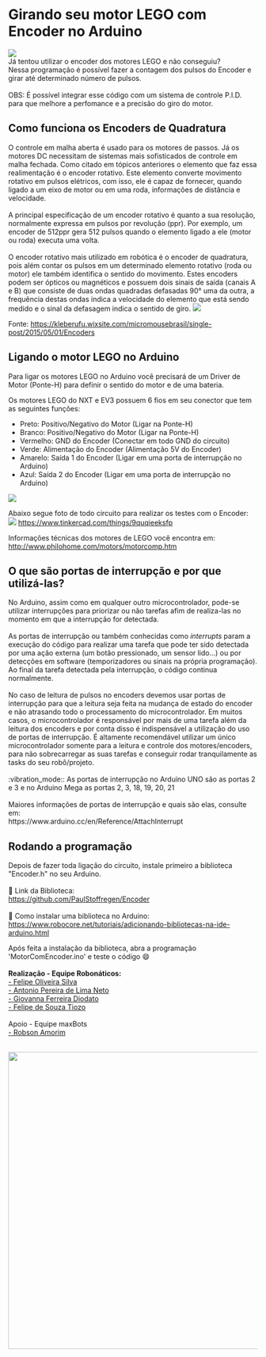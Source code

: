 # Girando seu motor LEGO com Encoder no Arduino
<img src="https://github.com/FeoSilva/MotorComEncoder/blob/master/Capa.jpg" />
<br>
Já tentou utilizar o encoder dos motores LEGO e não conseguiu? <br>
Nessa programação é possível fazer a contagem dos pulsos do Encoder e girar até determinado número de pulsos.<br><br>
OBS: É possível integrar esse código com um sistema de controle P.I.D. para que melhore a perfomance e a precisão do giro do motor.

<h2> Como funciona os Encoders de Quadratura </h2>
O controle em malha aberta é usado para os motores de passos. Já os motores DC necessitam de sistemas mais sofisticados de controle em malha fechada. Como citado em tópicos anteriores o elemento que faz essa realimentação é o encoder rotativo. Este elemento converte movimento rotativo em pulsos elétricos, com isso, ele é capaz de fornecer, quando ligado a um eixo de motor ou em uma roda, informações de distância e velocidade.
<br><br>
A principal especificação de um encoder rotativo é quanto a sua resolução, normalmente expressa em pulsos por revolução (ppr). Por exemplo, um encoder de 512ppr gera 512 pulsos quando o elemento ligado a ele (motor ou roda) executa uma volta.
 <br><br>
O encoder rotativo mais utilizado em robótica é o encoder de quadratura, pois além contar os pulsos em um determinado elemento rotativo (roda ou motor) ele também identifica o sentido do movimento. Estes encoders podem ser ópticos ou magnéticos e possuem dois sinais de saída (canais A e B) que consiste de duas ondas quadradas defasadas 90° uma da outra, a frequência destas ondas indica a velocidade do elemento que está sendo medido e o sinal da defasagem indica o sentido de giro.
<img src="https://github.com/FeoSilva/MotorComEncoder/blob/master/enc_quadratura.jpg"/>

Fonte: https://kleberufu.wixsite.com/micromousebrasil/single-post/2015/05/01/Encoders

<h2>Ligando o motor LEGO no Arduino</h2>

Para ligar os motores LEGO no Arduino você precisará de um Driver de Motor (Ponte-H) para definir o sentido do motor e de uma bateria.

Os motores LEGO do NXT e EV3 possuem 6 fios em seu conector que tem as seguintes funções:
- Preto: Positivo/Negativo do Motor (Ligar na Ponte-H)
- Branco: Positivo/Negativo do Motor (Ligar na Ponte-H)
- Vermelho: GND do Encoder (Conectar em todo GND do circuito)
- Verde: Alimentação do Encoder (Alimentação 5V do Encoder)
- Amarelo: Saída 1 do Encoder (Ligar em uma porta de interrupção no Arduino)
- Azul: Saída 2 do Encoder (Ligar em uma porta de interrupção no Arduino)

<img src="https://github.com/FeoSilva/MotorComEncoder/blob/master/lego_connector_output.gif" />

Abaixo segue foto de todo circuito para realizar os testes com o Encoder:<br>
<img src="https://github.com/FeoSilva/MotorComEncoder/blob/master/Esquematico.png" />
https://www.tinkercad.com/things/9quqieeksfp

Informações técnicas dos motores de LEGO você encontra em: <br>
http://www.philohome.com/motors/motorcomp.htm
<br>

<h2>O que são portas de <b>interrupção</b> e por que utilizá-las?</h2>
No Arduino, assim como em qualquer outro microcontrolador, pode-se utilizar interrupções para priorizar ou não tarefas afim de realiza-las no momento em que a interrupção for detectada.
<br><br>
As portas de interrupção ou também conhecidas como <i>interrupts</i> param a execução do código para realizar uma tarefa que pode ter sido detectada por uma ação externa (um botão pressionado, um sensor lido...) ou por detecções em software (temporizadores ou sinais na própria programação). Ao final da tarefa detectada pela interrupção, o código continua normalmente.
<br><br>
No caso de leitura de pulsos no encoders devemos usar portas de interrupção para que a leitura seja feita na mudança de estado do encoder e não atrasando todo o processamento do microcontrolador. Em muitos casos, o microcontrolador é responsável por mais de uma tarefa além da leitura dos encoders e por conta disso é indispensável a utilização do uso de portas de interrupção. É altamente recomendável utilizar um único microcontrolador somente para a leitura e controle dos motores/encoders, para não sobrecarregar as suas tarefas e conseguir rodar tranquilamente as tasks do seu robô/projeto.
<br><br>
:vibration_mode:: As portas de interrupção no Arduino UNO são as portas 2 e 3 e no Arduino Mega as portas 2, 3, 18, 19, 20, 21
<br><br>
Maiores informações de portas de interrupção e quais são elas, consulte em:<br>
https://www.arduino.cc/en/Reference/AttachInterrupt

<h2>Rodando a programação</h2>

Depois de fazer toda ligação do circuito, instale primeiro a biblioteca "Encoder.h" no seu Arduino.<br><br>
:blue_book: Link da Biblioteca: <br>
https://github.com/PaulStoffregen/Encoder<br><br>
:notebook_with_decorative_cover: Como instalar uma biblioteca no Arduino: <br>
https://www.robocore.net/tutoriais/adicionando-bibliotecas-na-ide-arduino.html

Após feita a instalação da biblioteca, abra a programação 'MotorComEncoder.ino' e teste o código :smile:
<br><br>
<b>Realização - Equipe Robonáticos:</b><br>
<a href="https://github.com/FeoSilva">- Felipe Oliveira Silva </a><br>
<a href="https://github.com/Antonio6745">- Antonio Pereira de Lima Neto </a><br>
<a href="https://github.com/giovannadiodato">- Giovanna Ferreira Diodato</a><br>
<a href="https://github.com/felipetiozo">- Felipe de Souza Tiozo</a><br>
<br>
Apoio - Equipe maxBots<br>
<a href="https://github.com/RobAmorim">- Robson Amorim</a><br><br>
<p align="center"><img src="https://github.com/FeoSilva/OBR-2017/blob/master/M%C3%ADdia/Equipe.jpg" width="600"/></p>
